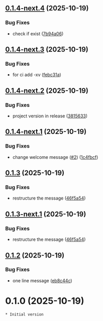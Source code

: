 ## [0.1.4-next.4](https://github.com/smiglo/dummy-release-test/compare/v0.1.4-next.3...v0.1.4-next.4) (2025-10-19)


### Bug Fixes

* check if exist ([7b94a06](https://github.com/smiglo/dummy-release-test/commit/7b94a0656d21605f2b2c7378b78e591c344c213d))

## [0.1.4-next.3](https://github.com/smiglo/dummy-release-test/compare/v0.1.4-next.2...v0.1.4-next.3) (2025-10-19)


### Bug Fixes

* for ci add -xv ([febc31a](https://github.com/smiglo/dummy-release-test/commit/febc31afd4759d10fb028a27ac7f0190bb44132d))

## [0.1.4-next.2](https://github.com/smiglo/dummy-release-test/compare/v0.1.4-next.1...v0.1.4-next.2) (2025-10-19)


### Bug Fixes

* project version in release ([3815633](https://github.com/smiglo/dummy-release-test/commit/381563315111c5254e2ea8973e29c9b5687a5c8e))

## [0.1.4-next.1](https://github.com/smiglo/dummy-release-test/compare/v0.1.3...v0.1.4-next.1) (2025-10-19)


### Bug Fixes

* change welcome message ([#2](https://github.com/smiglo/dummy-release-test/issues/2)) ([1c4fbcf](https://github.com/smiglo/dummy-release-test/commit/1c4fbcf88bde61f5573b4b2a4c2325961ebbcb42))

## [0.1.3](https://github.com/smiglo/dummy-release-test/compare/v0.1.2...v0.1.3) (2025-10-19)


### Bug Fixes

* restructure the message ([46f5a54](https://github.com/smiglo/dummy-release-test/commit/46f5a5484845b1b74279db2cef2c129af83da800))

## [0.1.3-next.1](https://github.com/smiglo/dummy-release-test/compare/v0.1.2...v0.1.3-next.1) (2025-10-19)


### Bug Fixes

* restructure the message ([46f5a54](https://github.com/smiglo/dummy-release-test/commit/46f5a5484845b1b74279db2cef2c129af83da800))

## [0.1.2](https://github.com/smiglo/dummy-release-test/compare/v0.1.1...v0.1.2) (2025-10-19)


### Bug Fixes

* one line message ([eb8c44c](https://github.com/smiglo/dummy-release-test/commit/eb8c44cae91bd1c0706daff75adb8ff8dc4754c3))

# 0.1.0 (2025-10-19)

    * Initial version
